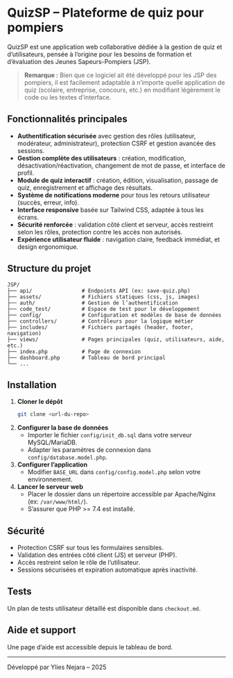 # QuizSP – Plateforme de quiz pour pompiers

QuizSP est une application web collaborative dédiée à la gestion de quiz et d’utilisateurs, pensée à l’origine pour les besoins de formation et d’évaluation des Jeunes Sapeurs-Pompiers (JSP).

> **Remarque :** Bien que ce logiciel ait été développé pour les JSP des pompiers, il est facilement adaptable à n’importe quelle application de quiz (scolaire, entreprise, concours, etc.) en modifiant légèrement le code ou les textes d’interface.

## Fonctionnalités principales

- **Authentification sécurisée** avec gestion des rôles (utilisateur, modérateur, administrateur), protection CSRF et gestion avancée des sessions.
- **Gestion complète des utilisateurs** : création, modification, désactivation/réactivation, changement de mot de passe, et interface de profil.
- **Module de quiz interactif** : création, édition, visualisation, passage de quiz, enregistrement et affichage des résultats.
- **Système de notifications moderne** pour tous les retours utilisateur (succès, erreur, info).
- **Interface responsive** basée sur Tailwind CSS, adaptée à tous les écrans.
- **Sécurité renforcée** : validation côté client et serveur, accès restreint selon les rôles, protection contre les accès non autorisés.
- **Expérience utilisateur fluide** : navigation claire, feedback immédiat, et design ergonomique.

## Structure du projet

```
JSP/
├── api/                # Endpoints API (ex: save-quiz.php)
├── assets/             # Fichiers statiques (css, js, images)
├── auth/               # Gestion de l’authentification
├── code_test/          # Espace de test pour le développement
├── config/             # Configuration et modèles de base de données
├── controllers/        # Contrôleurs pour la logique métier
├── includes/           # Fichiers partagés (header, footer, navigation)
├── views/              # Pages principales (quiz, utilisateurs, aide, etc.)
├── index.php           # Page de connexion
├── dashboard.php       # Tableau de bord principal
└── ...
```

## Installation

1. **Cloner le dépôt**
   ```bash
   git clone <url-du-repo>
   ```
2. **Configurer la base de données**
   - Importer le fichier `config/init_db.sql` dans votre serveur MySQL/MariaDB.
   - Adapter les paramètres de connexion dans `config/database.model.php`.
3. **Configurer l’application**
   - Modifier `BASE_URL` dans `config/config.model.php` selon votre environnement.
4. **Lancer le serveur web**
   - Placer le dossier dans un répertoire accessible par Apache/Nginx (ex: `/var/www/html/`).
   - S’assurer que PHP >= 7.4 est installé.

## Sécurité

- Protection CSRF sur tous les formulaires sensibles.
- Validation des entrées côté client (JS) et serveur (PHP).
- Accès restreint selon le rôle de l’utilisateur.
- Sessions sécurisées et expiration automatique après inactivité.

## Tests

Un plan de tests utilisateur détaillé est disponible dans `checkout.md`.

## Aide et support

Une page d’aide est accessible depuis le tableau de bord.

---
Développé par Ylies Nejara – 2025

